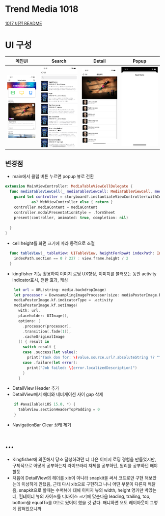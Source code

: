 # Trend Media 1018

[1017 버전 README](1017README.md)

# UI 구성

|메인UI|Search|Detail|Popup|
|:-:|:-:|:-:|:-:|
|![](src/1018main.png)|![](src/1018search.png)|![](src/1018detail.png)|![](src/1018popup.png)

## 변경점
- main에서 클립 버튼 누르면 popup 뷰로 전환
```Swift
extension MainViewController: MediaTableViewCellDelegate {
  func mediaTableViewCell(_ mediaTableViewCell: MediaTableViewCell, mediaContent: MediaContent?) {
    guard let controller = storyboard?.instantiateViewController(withIdentifier: "\(WebViewController.self)")
            as? WebViewController else { return }
    controller.mediaContent = mediaContent
    controller.modalPresentationStyle = .formSheet
    present(controller, animated: true, completion: nil)
    
  }
}
```
- cell height를 화면 크기에 따라 동적으로 조절
```Swift
  func tableView(_ tableView: UITableView, heightForRowAt indexPath: IndexPath) -> CGFloat {
    indexPath.section == 0 ? 227 : view.frame.height / 2
  }
```

- kingfisher 기능 활용하여 이미지 로딩 UX향상, 이미지를 불러오는 동안 activity indicator표시, 전환 효과, 캐싱
```Swift
    let url = URL(string: media.backdropImage)
    let processor = DownsamplingImageProcessor(size: mediaPosterImage.bounds.size)
    mediaPosterImage.kf.indicatorType = .activity
    mediaPosterImage.kf.setImage(
      with: url,
      placeholder: UIImage(),
      options: [
        .processor(processor),
        .transition(.fade(1)),
        .cacheOriginalImage
      ]) { result in
        switch result {
        case .success(let value):
          print("Task don for: \(value.source.url?.absoluteString ?? "")")
        case .failure(let error):
          print("Job failed: \(error.localizedDescription)")
        }
      }
```

- DetailView Header 추가
- DetailView에서 헤더와 네비게이션 사이 gap 삭제
```Swift
    if #available(iOS 15.0, *) {
      tableView.sectionHeaderTopPadding = 0
    }
```

- NavigationBar Clear 상태 제거


# ...
- Kingfisher에 의존해서 당초 달성하려던 더 나은 이미지 로딩 경험을 만들었지만, 구체적으로 어떻게 공부하는지 라이브러리 자체를 공부하던, 원리를 공부하던 해야 할듯
- 처음에 DetailView의 헤더를 xib이 아니라 snapkit을 써서 코드로만 구현 해보았는데 이상하게 안됐음, 근데 다시 xib으로 구현하고 나니 어떤 부분이 다른지 깨달음, snapkit으로 할때는 수퍼뷰에 대해 이미지 뷰의 width, height 앵커만 박았는데, 컨테이너 뷰의 사이즈를 디바이스 크기에 맞춘다음 leading, trailing, top, bottom을 equalTo를 0으로 뒀어야 했을 것 같다. 왜냐하면 오토 레이아웃이 그렇게 잡혀있으니까
